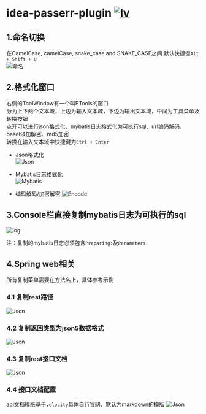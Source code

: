 # idea-passerr-plugin [![lv](https://img.shields.io/badge/dynamic/json?style=flat-square&label=%E6%9C%80%E6%96%B0%E7%89%88%E6%9C%AC&url=https://gitee.com/api/v5/repos/PasseRR/idea-passerr-plugin/releases/latest&query=$.tag_name)](https://gitee.com/PasseRR/idea-passerr-plugin/releases)


## 1.命名切换

在CamelCase, camelCase, snake_case and SNAKE_CASE之间 默认快捷键`Alt + Shift + U`  
![命名](./images/camel.gif)

## 2.格式化窗口

右侧的ToolWindow有一个叫PTools的窗口   
分为上下两个文本域，上边为输入文本域，下边为输出文本域，中间为工具菜单及转换按钮   
点开可以进行json格式化、mybatis日志格式化为可执行sql、url编码解码、base64加解密、md5加密   
转换在输入文本域中快捷键为`Ctrl + Enter`

* Json格式化  
  ![Json](./images/json.gif)

* Mybatis日志格式化  
  ![Mybatis](./images/log.gif)

* 编码解码/加密解密
  ![Encode](./images/encode.gif)

## 3.Console栏直接复制mybatis日志为可执行的sql

![log](./images/log_copy.gif)

注：复制的mybatis日志必须包含`Preparing:`及`Parameters:`

## 4.Spring web相关

所有复制菜单需要在方法名上，具体参考示例

### 4.1 复制rest路径
![Json](./images/path.gif)
### 4.2 复制返回类型为json5数据格式
![Json](./images/return_type.gif)
### 4.3 复制rest接口文档
![Json](./images/rest_doc.gif)
### 4.4 接口文档配置
api文档模版基于`velocity`具体自行官网，默认为markdown的模版
![Json](./images/rest_setting.gif)